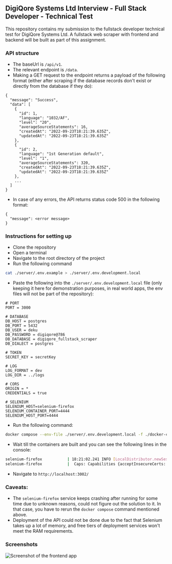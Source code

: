 ## **DigiQore Systems Ltd Interview - Full Stack Developer - Technical Test**

This repository contains my submission to the fullstack developer technical test for DigiQore Systems Ltd. A fullstack web scraper with frontend and backend will be built as part of this assignment.

### API structure
- The baseUrl is `/api/v1`.
- The relevant endpoint is `/data`.
- Making a GET request to the endpoint returns a payload of the following format (either after scraping if the database records don't exist or directly from the database if they do):
```
{
  "message": "Success",
  "data": [
    {
      "id": 1,
      "language": "1032/AF",
      "level": "20",
      "averageSourceStatements": 16,
      "createdAt": "2022-09-23T18:21:39.635Z",
      "updatedAt": "2022-09-23T18:21:39.635Z"
    },
    {
      "id": 2,
      "language": "1st Generation default",
      "level": "1",
      "averageSourceStatements": 320,
      "createdAt": "2022-09-23T18:21:39.635Z",
      "updatedAt": "2022-09-23T18:21:39.635Z"
    },
    ...
  ]
}
```
- In case of any errors, the API returns status code 500 in the following format:
```
{
  "message": <error message>
}
```

### Instructions for setting up

- Clone the repository
- Open a terminal
- Navigate to the root directory of the project
- Run the following command

```sh
cat ./server/.env.example > ./server/.env.development.local
```
- Paste the following into the `./server/.env.development.local` file (only keeping it here for demonstration purposes, in real world apps, the env files will not be part of the repository):
```
# PORT
PORT = 3000

# DATABASE
DB_HOST = postgres
DB_PORT = 5432
DB_USER = deku
DB_PASSWORD = digiqore@786
DB_DATABASE = digiqore_fullstack_scraper
DB_DIALECT = postgres

# TOKEN
SECRET_KEY = secretKey

# LOG
LOG_FORMAT = dev
LOG_DIR = ../logs

# CORS
ORIGIN = *
CREDENTIALS = true

# SELENIUM
SELENIUM_HOST=selenium-firefox
SELENIUM_CONTAINER_PORT=4444
SELENIUM_HOST_PORT=4444
```

- Run the following command:
```sh
docker compose --env-file ./server/.env.development.local -f ./docker-compose.dev.yml up
```
- Wait till the containers are built and you can see the following lines in the console:
```sh
selenium-firefox           | 18:21:02.241 INFO [LocalDistributor.newSession] - Session created by the Distributor. Id: 869c2683-b827-40cb-a85a-79104369ae70 
selenium-firefox           |  Caps: Capabilities {acceptInsecureCerts: false, browserName: firefox, browserVersion: 104.0.1, moz:accessibilityChecks: false, moz:buildID: 20220829141339, moz:firefoxOptions: {args: [--width=640, --height=480, -headless]}, moz:geckodriverVersion: 0.31.0, moz:headless: true, moz:platformVersion: 5.15.0-47-generic, moz:processID: 157, moz:profile: /tmp/rust_mozprofileJ1g1ae, moz:shutdownTimeout: 60000, moz:useNonSpecCompliantPointerOrigin: false, moz:webdriverClick: true, moz:windowless: false, pageLoadStrategy: normal, platformName: LINUX, proxy: Proxy(), se:cdp: ws://192.168.48.3:4444/sess..., se:noVncPort: 7900, se:vnc: ws://192.168.48.3:4444/sess..., se:vncEnabled: true, se:vncLocalAddress: ws://192.168.48.3:7900, setWindowRect: true, strictFileInteractability: false, timeouts: {implicit: 0, pageLoad: 300000, script: 30000}, unhandledPromptBehavior: dismiss and notify}
```

- Navigate to `http://localhost:3002/`

### Caveats:
- The `selenium-firefox` service keeps crashing after running for some time due to unknown reasons, could not figure out the solution to it. In that case, you have to rerun the `docker compose` command mentioned above.
- Deployment of the API could not be done due to the fact that Selenium takes up a lot of memory, and free tiers of deployment services won't meet the RAM requirements.

### Screenshots
![Screenshot of the frontend app](https://user-images.githubusercontent.com/37664921/192034655-7b17a23d-9fdf-47cb-b963-d18b8e9caa94.png)


